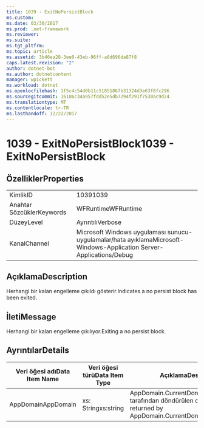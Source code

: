 ```yaml
---
title: 1039 - ExitNoPersistBlock
ms.custom: 
ms.date: 03/30/2017
ms.prod: .net-framework
ms.reviewer: 
ms.suite: 
ms.tgt_pltfrm: 
ms.topic: article
ms.assetid: 3b46ea28-3ee0-43eb-96ff-a6d696da87f8
caps.latest.revision: "2"
author: dotnet-bot
ms.author: dotnetcontent
manager: wpickett
ms.workload: dotnet
ms.openlocfilehash: 1f5c4c54d0b11c51851867b31324d3e63f8fc296
ms.sourcegitcommit: 16186c34a957fdd52e5db7294f291f7530ac9d24
ms.translationtype: MT
ms.contentlocale: tr-TR
ms.lasthandoff: 12/22/2017
---
```

# <a name="1039---exitnopersistblock"></a><span data-ttu-id="6ca28-102">1039 - ExitNoPersistBlock</span><span class="sxs-lookup"><span data-stu-id="6ca28-102">1039 - ExitNoPersistBlock</span></span>
## <a name="properties"></a><span data-ttu-id="6ca28-103">Özellikler</span><span class="sxs-lookup"><span data-stu-id="6ca28-103">Properties</span></span>  
  
|||  
|-|-|  
|<span data-ttu-id="6ca28-104">Kimlik</span><span class="sxs-lookup"><span data-stu-id="6ca28-104">ID</span></span>|<span data-ttu-id="6ca28-105">1039</span><span class="sxs-lookup"><span data-stu-id="6ca28-105">1039</span></span>|  
|<span data-ttu-id="6ca28-106">Anahtar Sözcükler</span><span class="sxs-lookup"><span data-stu-id="6ca28-106">Keywords</span></span>|<span data-ttu-id="6ca28-107">WFRuntime</span><span class="sxs-lookup"><span data-stu-id="6ca28-107">WFRuntime</span></span>|  
|<span data-ttu-id="6ca28-108">Düzey</span><span class="sxs-lookup"><span data-stu-id="6ca28-108">Level</span></span>|<span data-ttu-id="6ca28-109">Ayrıntılı</span><span class="sxs-lookup"><span data-stu-id="6ca28-109">Verbose</span></span>|  
|<span data-ttu-id="6ca28-110">Kanal</span><span class="sxs-lookup"><span data-stu-id="6ca28-110">Channel</span></span>|<span data-ttu-id="6ca28-111">Microsoft Windows uygulaması sunucu-uygulamalar/hata ayıklama</span><span class="sxs-lookup"><span data-stu-id="6ca28-111">Microsoft-Windows-Application Server-Applications/Debug</span></span>|  
  
## <a name="description"></a><span data-ttu-id="6ca28-112">Açıklama</span><span class="sxs-lookup"><span data-stu-id="6ca28-112">Description</span></span>  
 <span data-ttu-id="6ca28-113">Herhangi bir kalan engelleme çıkıldı gösterir.</span><span class="sxs-lookup"><span data-stu-id="6ca28-113">Indicates a no persist block has been exited.</span></span>  
  
## <a name="message"></a><span data-ttu-id="6ca28-114">İleti</span><span class="sxs-lookup"><span data-stu-id="6ca28-114">Message</span></span>  
 <span data-ttu-id="6ca28-115">Herhangi bir kalan engelleme çıkılıyor.</span><span class="sxs-lookup"><span data-stu-id="6ca28-115">Exiting a no persist block.</span></span>  
  
## <a name="details"></a><span data-ttu-id="6ca28-116">Ayrıntılar</span><span class="sxs-lookup"><span data-stu-id="6ca28-116">Details</span></span>  
  
|<span data-ttu-id="6ca28-117">Veri öğesi adı</span><span class="sxs-lookup"><span data-stu-id="6ca28-117">Data Item Name</span></span>|<span data-ttu-id="6ca28-118">Veri öğesi türü</span><span class="sxs-lookup"><span data-stu-id="6ca28-118">Data Item Type</span></span>|<span data-ttu-id="6ca28-119">Açıklama</span><span class="sxs-lookup"><span data-stu-id="6ca28-119">Description</span></span>|  
|--------------------|--------------------|-----------------|  
|<span data-ttu-id="6ca28-120">AppDomain</span><span class="sxs-lookup"><span data-stu-id="6ca28-120">AppDomain</span></span>|<span data-ttu-id="6ca28-121">xs: String</span><span class="sxs-lookup"><span data-stu-id="6ca28-121">xs:string</span></span>|<span data-ttu-id="6ca28-122">AppDomain.CurrentDomain.FriendlyName tarafından döndürülen dize.</span><span class="sxs-lookup"><span data-stu-id="6ca28-122">The string returned by AppDomain.CurrentDomain.FriendlyName.</span></span>|

